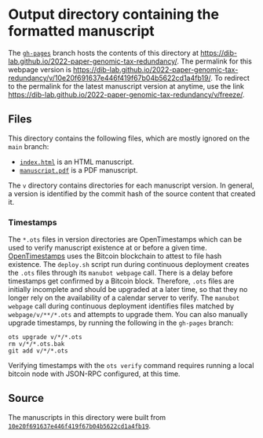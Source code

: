 # Output directory containing the formatted manuscript

The [`gh-pages`](https://github.com/dib-lab/2022-paper-genomic-tax-redundancy/tree/gh-pages) branch hosts the contents of this directory at <https://dib-lab.github.io/2022-paper-genomic-tax-redundancy/>.
The permalink for this webpage version is <https://dib-lab.github.io/2022-paper-genomic-tax-redundancy/v/10e20f691637e446f419f67b04b5622cd1a4fb19/>.
To redirect to the permalink for the latest manuscript version at anytime, use the link <https://dib-lab.github.io/2022-paper-genomic-tax-redundancy/v/freeze/>.

## Files

This directory contains the following files, which are mostly ignored on the `main` branch:

+ [`index.html`](index.html) is an HTML manuscript.
+ [`manuscript.pdf`](manuscript.pdf) is a PDF manuscript.

The `v` directory contains directories for each manuscript version.
In general, a version is identified by the commit hash of the source content that created it.

### Timestamps

The `*.ots` files in version directories are OpenTimestamps which can be used to verify manuscript existence at or before a given time.
[OpenTimestamps](https://opentimestamps.org/) uses the Bitcoin blockchain to attest to file hash existence.
The `deploy.sh` script run during continuous deployment creates the `.ots` files through its `manubot webpage` call.
There is a delay before timestamps get confirmed by a Bitcoin block.
Therefore, `.ots` files are initially incomplete and should be upgraded at a later time, so that they no longer rely on the availability of a calendar server to verify.
The `manubot webpage` call during continuous deployment identifies files matched by `webpage/v/**/*.ots` and attempts to upgrade them.
You can also manually upgrade timestamps, by running the following in the `gh-pages` branch:

```shell
ots upgrade v/*/*.ots
rm v/*/*.ots.bak
git add v/*/*.ots
```

Verifying timestamps with the `ots verify` command requires running a local bitcoin node with JSON-RPC configured, at this time.

## Source

The manuscripts in this directory were built from
[`10e20f691637e446f419f67b04b5622cd1a4fb19`](https://github.com/dib-lab/2022-paper-genomic-tax-redundancy/commit/10e20f691637e446f419f67b04b5622cd1a4fb19).
